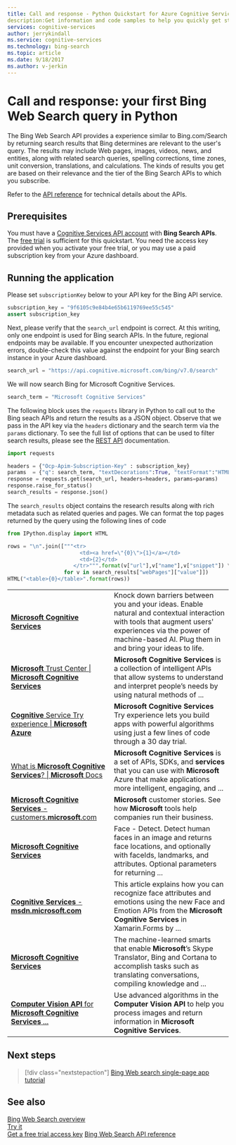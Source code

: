 ```yaml
---
title: Call and response - Python Quickstart for Azure Cognitive Services, Bing Web Search API | Microsoft Docs
description:Get information and code samples to help you quickly get started using the Bing Web Search API in Microsoft Cognitive Services on Azure.
services: cognitive-services
author: jerrykindall
ms.service: cognitive-services
ms.technology: bing-search
ms.topic: article
ms.date: 9/18/2017
ms.author: v-jerkin
---
```


# Call and response: your first Bing Web Search query in Python

The Bing Web Search API provides a experience similar to Bing.com/Search by returning search results that Bing determines are relevant to the user's query. The results may include Web pages, images, videos, news, and entities, along with related search queries, spelling corrections, time zones, unit conversion, translations, and calculations. The kinds of results you get are based on their relevance and the tier of the Bing Search APIs to which you subscribe.

Refer to the [API reference](https://docs.microsoft.com/en-us/rest/api/cognitiveservices/bing-web-api-v7-reference) for technical details about the APIs.

## Prerequisites
You must have a [Cognitive Services API account](https://docs.microsoft.com/azure/cognitive-services/cognitive-services-apis-create-account) with **Bing Search APIs**. The [free trial](https://azure.microsoft.com/try/cognitive-services/?api=bing-web-search-api) is sufficient for this quickstart. You need the access key provided when you activate your free trial, or you may use a paid subscription key from your Azure dashboard.

## Running the application

Please set `subscriptionKey` below to your API key for the Bing API service.


```python
subscription_key = "9f6105c9e84b4e65b6119769ee55c545"
assert subscription_key
```

Next, please verify that the `search_url` endpoint is correct. At this writing, only one endpoint is used for Bing search APIs.  In the future, regional endpoints may be available.  If you encounter unexpected authorization errors, double-check this value against the endpoint for your Bing search instance in your Azure dashboard.


```python
search_url = "https://api.cognitive.microsoft.com/bing/v7.0/search"
```

We will now search Bing for Microsoft Cognitive Services.


```python
search_term = "Microsoft Cognitive Services"
```

The following block uses the `requests` library in Python to call out to the Bing seach APIs and return the results as a JSON object. Observe that we pass in the API key via the `headers` dictionary and the search term via the `params` dictionary. To see the full list of options that can be used to filter search results, please see the [REST API](https://docs.microsoft.com/en-us/rest/api/cognitiveservices/bing-web-api-v7-reference) documentation.


```python
import requests

headers = {"Ocp-Apim-Subscription-Key" : subscription_key}
params  = {"q": search_term, "textDecorations":True, "textFormat":"HTML"}
response = requests.get(search_url, headers=headers, params=params)
response.raise_for_status()
search_results = response.json()
```

The `search_results` object contains the research results along with rich metadata such as related queries and pages. We can format the top pages returned by the query using the following lines of code


```python
from IPython.display import HTML

rows = "\n".join(["""<tr>
                       <td><a href=\"{0}\">{1}</a></td>
                       <td>{2}</td>
                     </tr>""".format(v["url"],v["name"],v["snippet"]) \
                  for v in search_results["webPages"]["value"]])
HTML("<table>{0}</table>".format(rows))
```




<table><tr>
                       <td><a href="https://www.microsoft.com/cognitive-services"><b>Microsoft</b> <b>Cognitive</b> <b>Services</b></a></td>
                       <td>Knock down barriers between you and your ideas. Enable natural and contextual interaction with tools that augment users&#39; experiences via the power of machine-based AI. Plug them in and bring your ideas to life.</td>
                     </tr>
<tr>
                       <td><a href="https://www.microsoft.com/en-us/trustcenter/cloudservices/cognitiveservices"><b>Microsoft</b> Trust Center | <b>Microsoft Cognitive Services</b></a></td>
                       <td><b>Microsoft Cognitive Services</b> is a collection of intelligent APIs that allow systems to understand and interpret people’s needs by using natural methods of ...</td>
                     </tr>
<tr>
                       <td><a href="https://azure.microsoft.com/en-us/try/cognitive-services/"><b>Cognitive</b> Service Try experience | <b>Microsoft Azure</b></a></td>
                       <td><b>Microsoft Cognitive Services</b> Try experience lets you build apps with powerful algorithms using just a few lines of code through a 30 day trial.</td>
                     </tr>
<tr>
                       <td><a href="https://docs.microsoft.com/en-us/azure/cognitive-services/Welcome">What is <b>Microsoft Cognitive Services</b>? | <b>Microsoft</b> Docs</a></td>
                       <td><b>Microsoft Cognitive Services</b> is a set of APIs, SDKs, and <b>services</b> that you can use with <b>Microsoft</b> Azure that make applications more intelligent, engaging, and ...</td>
                     </tr>
<tr>
                       <td><a href="https://customers.microsoft.com/en-us/search?sq=%22Microsoft%20Cognitive%20Services%22&ff=&p=0&so=story_publish_date%20desc"><b>Microsoft Cognitive Services</b> - customers.<b>microsoft</b>.com</a></td>
                       <td><b>Microsoft</b> customer stories. See how <b>Microsoft</b> tools help companies run their business.</td>
                     </tr>
<tr>
                       <td><a href="https://westus.dev.cognitive.microsoft.com/docs/services/563879b61984550e40cbbe8d/operations/563879b61984550f30395236"><b>Microsoft Cognitive Services</b></a></td>
                       <td>Face - Detect. Detect human faces in an image and returns face locations, and optionally with faceIds, landmarks, and attributes. Optional parameters for returning ...</td>
                     </tr>
<tr>
                       <td><a href="https://msdn.microsoft.com/en-us/magazine/mt742868.aspx"><b>Cognitive Services</b> - <b>msdn.microsoft.com</b></a></td>
                       <td>This article explains how you can recognize face attributes and emotions using the new Face and Emotion APIs from the <b>Microsoft Cognitive Services</b> in Xamarin.Forms by ...</td>
                     </tr>
<tr>
                       <td><a href="https://news.microsoft.com/cognitive/"><b>Microsoft Cognitive Services</b></a></td>
                       <td>The machine-learned smarts that enable <b>Microsoft</b>’s Skype Translator, Bing and Cortana to accomplish tasks such as translating conversations, compiling knowledge and ...</td>
                     </tr>
<tr>
                       <td><a href="https://docs.microsoft.com/en-us/azure/cognitive-services/Computer-vision/Home"><b>Computer Vision API</b> for <b>Microsoft Cognitive Services</b> ...</a></td>
                       <td>Use advanced algorithms in the <b>Computer Vision API</b> to help you process images and return information in <b>Microsoft Cognitive Services</b>.</td>
                     </tr></table>



## Next steps

> [!div class="nextstepaction"]
> [Bing Web search single-page app tutorial](../tutorial-bing-web-search-single-page-app.md)

## See also 

[Bing Web Search overview](../overview.md)  
[Try it](https://azure.microsoft.com/services/cognitive-services/bing-web-search-api/)  
[Get a free trial access key](https://azure.microsoft.com/try/cognitive-services/?api=bing-web-search-api)
[Bing Web Search API reference](https://docs.microsoft.com/rest/api/cognitiveservices/bing-web-api-v7-reference)
